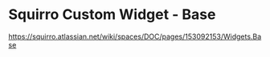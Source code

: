 # Squirro Custom Widget - Base

https://squirro.atlassian.net/wiki/spaces/DOC/pages/153092153/Widgets.Base
